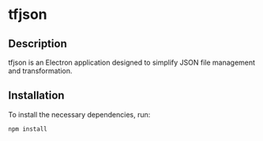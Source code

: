 # tfjson

## Description
tfjson is an Electron application designed to simplify JSON file management and transformation.

## Installation
To install the necessary dependencies, run:
```sh
npm install
